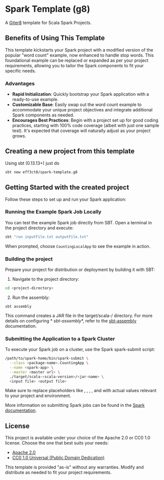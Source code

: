 # Spark Template (g8)

A [Giter8](https://www.foundweekends.org/giter8) template for Scala Spark Projects.

## Benefits of Using This Template

This template kickstarts your Spark project with a modified version of the popular "word count" example, now enhanced to
handle stop words. This foundational example can be replaced or expanded as per your project requirements, allowing you
to tailor the Spark components to fit your specific needs.

### Advantages

- **Rapid Initialization**: Quickly bootstrap your Spark application with a ready-to-use example.
- **Customizable Base**: Easily swap out the word count example to accommodate your unique project objectives and
  integrate additional Spark components as needed.
- **Encourages Best Practices**: Begin with a project set up for good coding practices, starting with 100% code
  coverage (albeit with just one sample test). It's expected that coverage will naturally adjust as your project grows.

## Creating a new project from this template

Using sbt (0.13.13+) just do

```bash
sbt new eff3ct0/spark-template.g8
```

## Getting Started with the created project

Follow these steps to set up and run your Spark application:

### Running the Example Spark Job Locally

You can test the example Spark job directly from SBT. Open a terminal in the project directory and execute:

```bash 
sbt "run inputFile.txt outputFile.txt"
```

When prompted, choose `CountingLocalApp` to see the example in action.

### Building the project

Prepare your project for distribution or deployment by building it with SBT:

1. Navigate to the project directory:

```bash
cd <project-directory>
```

2. Run the assembly:

```
sbt assembly
```

This command creates a JAR file in the target/scala-<scala-version>/ directory. For more details on configuring *
*sbt-assembly**, refer to the [sbt-assembly](https://github.com/sbt/sbt-assembly) documentation.

### Submitting the Application to a Spark Cluster

To execute your Spark job on a cluster, use the Spark spark-submit script:

```bash
/path/to/spark-home/bin/spark-submit \
  --class <package-name>.CountingApp \
  --name <spark-app> \
  --master <master url> \
  ./target/scala-<scala-version>/<jar-name> \
  <input file> <output file>
```

Make sure to replace placeholders like <package-name>, <master-url>, <jar-name>, <input-file>, and <output-file> with
actual values relevant to your project and environment.

More information on submitting Spark jobs can be found in
the [Spark documentation](https://spark.apache.org/docs/latest/submitting-applications.html).

## License

This project is available under your choice of the Apache 2.0 or CC0 1.0 license. Choose the one that best suits your
needs:

- [Apache 2.0](https://www.apache.org/licenses/LICENSE-2.0)
- [CC0 1.0 Universal (Public Domain Dedication)](https://creativecommons.org/publicdomain/zero/1.0/)

This template is provided "as-is" without any warranties. Modify and distribute as needed to fit your project
requirements.